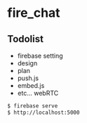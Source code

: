 # fire_chat

## Todolist
* firebase setting
* design
* plan
* push.js
* embed.js
* etc... webRTC

``` sh
$ firebase serve
$ http://localhost:5000
```

